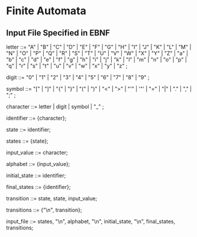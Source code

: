 # Finite Automata

## Input File Specified in EBNF

letter ::= "A" | "B" | "C" | "D" | "E" | "F" | "G"
       | "H" | "I" | "J" | "K" | "L" | "M" | "N"
       | "O" | "P" | "Q" | "R" | "S" | "T" | "U"
       | "V" | "W" | "X" | "Y" | "Z" | "a" | "b"
       | "c" | "d" | "e" | "f" | "g" | "h" | "i"
       | "j" | "k" | "l" | "m" | "n" | "o" | "p"
       | "q" | "r" | "s" | "t" | "u" | "v" | "w"
       | "x" | "y" | "z" ;
       
digit ::= "0" | "1" | "2" | "3" | "4" | "5" | "6" | "7" | "8" | "9" ;

symbol ::= "[" | "]" | "{" | "}" | "(" | ")" | "<" | ">"
       | "'" | '"' | "=" | "|" | "." | "," | ";" ;
       
character ::= letter | digit | symbol | "_" ;

identifier ::= {character};

state ::= identifier;

states ::= {state};

input_value ::= character;

alphabet ::= {input_value};

initial_state ::= identifier;

final_states ::= {identifier};

transition ::= state, state, input_value;

transitions ::= {"\n", transition};

input_file ::= states, "\n", alphabet, "\n", initial_state, "\n", final_states, transitions;
